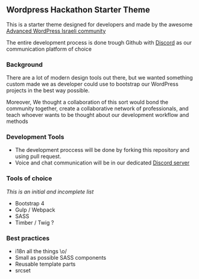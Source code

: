 ## Wordpress Hackathon Starter Theme

This is a starter theme designed for developers and made by the awesome [Advanced WordPress Israeli community](https://www.facebook.com/groups/wordpresspro/)

The entire development process is done trough Github with [Discord](https://discord.gg/GkdSv2f) as our communication platform of choice

### Background

There are a lot of modern design tools out there, but we wanted something custom made we as developer could use to bootstrap our WordPress projects in the best way possible.

Moreover, We thought a collaboration of this sort would bond the community together, create a collaborative network of professionals, and teach whoever wants to be thought about our development workflow and methods

### Development Tools
* The development proccess will be done by forking this repository and using pull request.
* Voice and chat communication will be in our dedicated [Discord server](https://discord.gg/GkdSv2f)

### Tools of choice
_This is an initial and incomplete list_

* Bootstrap 4
* Gulp / Webpack
* SASS
* Timber / Twig ?

### Best practices
* i18n all the things \o/
* Small as possible SASS components
* Reusable template parts
* srcset
